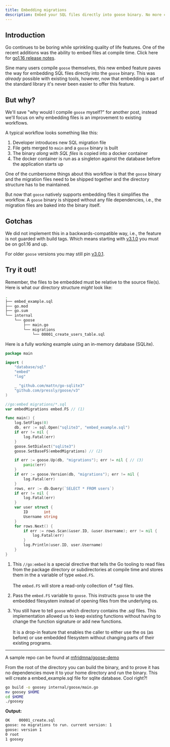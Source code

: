 ```yaml
---
title: Embedding migrations
description: Embed your SQL files directly into goose binary. No more copying files around!
---
```


## Introduction

Go continues to be boring while sprinkling quality of life features. One of the recent additions was the ability to embed files at compile time. Click here for [go1.16 release notes](https://golang.org/doc/go1.16#library-embed).

Sine many users compile `goose` themselves, this new embed feature paves the way for embedding SQL files directly into the `goose` binary. This was *already* possible with existing tools, however, now that embedding is part of the standard library it's never been easier to offer this feature.

## **But why?**

We'll save "why would I compile `goose` myself?" for another post, instead we'll focus on why embedding files is an improvement to existing workflows.

A typical workflow looks something like this:

1. Developer introduces new SQL migration file
2. File gets merged to `main` and a `goose` binary is built
3. The binary *along with SQL files* is copied into a docker container
4. The docker container is run as a singleton against the database before the application starts up

One of the cumbersome things about this workflow is that the `goose` binary and the migration files need to be shipped together and the directory structure has to be maintained.

But now that `goose` natively supports embedding files it simplifies the workflow. A `goose` binary is shipped without any file dependencies, i.e., the migration files are baked into the binary itself.

## **Gotchas**

We did not implement this in a backwards-compatible way, i.e., the feature is not guarded with build tags. Which means starting with [v3.1.0](https://github.com/pressly/goose/releases/tag/v3.1.0) you must be on go1.16 and up.

For older `goose` versions you may still pin [v3.0.1](https://github.com/pressly/goose/releases/tag/v3.0.1).

## **Try it out!**

Remember, the files to be embedded must be relative to the source file(s). Here is what our directory structure *might* look like:

```bash
.
├── embed_example.sql
├── go.mod
├── go.sum
└── internal
    └── goose
        ├── main.go
        └── migrations
            └── 00001_create_users_table.sql
```

Here is a fully working example using an in-memory database (SQLite).

```go
package main

import (
	"database/sql"
	"embed"
	"log"

	_ "github.com/mattn/go-sqlite3"
	"github.com/pressly/goose/v3"
)

//go:embed migrations/*.sql
var embedMigrations embed.FS // (1)

func main() {
	log.SetFlags(0)
	db, err := sql.Open("sqlite3", "embed_example.sql")
	if err != nil {
		log.Fatal(err)
	}
	goose.SetDialect("sqlite3")
	goose.SetBaseFS(embedMigrations) // (2)

	if err := goose.Up(db, "migrations"); err != nil { // (3)
		panic(err)
	}
	if err := goose.Version(db, "migrations"); err != nil {
		log.Fatal(err)
	}
	rows, err := db.Query(`SELECT * FROM users`)
	if err != nil {
		log.Fatal(err)
	}
	var user struct {
		ID       int
		Username string
	}
	for rows.Next() {
		if err := rows.Scan(&user.ID, &user.Username); err != nil {
			log.Fatal(err)
		}
		log.Println(user.ID, user.Username)
	}
}

```

1. This `//go:embed` is a special directive that tells the Go tooling to read files from the package directory or subdirectories at compile time and stores them in the a variable of type `embed.FS`.<br><br>The `embed.FS` will store a read-only collection of *.sql files.

2. Pass the `embed.FS` variable to `goose`. This instructs `goose` to use the embedded filesystem instead of opening files from the underlying os.

3. You still have to tell `goose` which directory contains the .sql files. This implementation allowed us to keep existing functions without having to change the function signature or add new functions.<br><br>It is a drop-in feature that enables the caller to either use the os (as before) or use embedded filesystem without changing parts of their existing programs.

---

A sample repo can be found at [mfridmna/goose-demo](https://github.com/mfridman/goose-demo)

From the root of the directory you can build the binary, and to prove it has no dependencies move it to your home directory and run the binary. This will create a embed_example.sql file for sqlite database. Cool right?!

```bash
go build -o goosey internal/goose/main.go
mv goosey $HOME
cd $HOME
./goosey
```

**Output:**

```bash
OK    00001_create.sql
goose: no migrations to run. current version: 1
goose: version 1
0 root
1 goosey
```